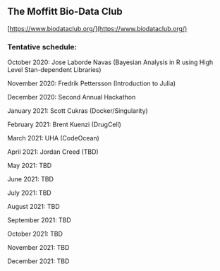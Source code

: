 ## The Moffitt Bio-Data Club
[https://www.biodataclub.org/](https://www.biodataclub.org/)

### Tentative schedule:
October 2020: Jose Laborde Navas (Bayesian Analysis in R using High Level Stan-dependent Libraries)

November 2020: Fredrik Pettersson (Introduction to Julia)

December 2020: Second Annual Hackathon

January 2021: Scott Cukras (Docker/Singularity)

February 2021: Brent Kuenzi (DrugCell)

March 2021: UHA (CodeOcean)

April 2021: Jordan Creed (TBD)

May 2021: TBD

June 2021: TBD

July 2021: TBD

August 2021: TBD

September 2021: TBD

October 2021: TBD

November 2021: TBD

December 2021: TBD
